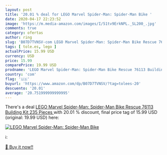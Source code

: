 ```yaml
---
layout: post
title: '20.01 % deal for LEGO Marvel Spider-Man: Spider-Man Bike '
date: 2020-04-17 22:23:52
image: 'https://m.media-amazon.com/images/I/51tv9ErkNPL._SL200_.jpg'
comments: true
category: ofertas
author: ring
slug: 'B07D7TVNSV-com LEGO Marvel Spider-Man: Spider-Man Bike Rescue 76113...'
tags: [ tole.es, lego ]
actualPrice: 15.99 USD
currency: USD
price: 15.99
comparePrice: 19.99 USD
prodname: 'LEGO Marvel Spider-Man: Spider-Man Bike Rescue 76113 Building Kit  235 Pieces '
country: 'com'
flag: '🇺🇸'
buyurl: 'https://www.amazon.com/dp/B07D7TVNSV/?tag=tolees-20'
descuento: '20.01'
average: '20.751999999999995'
---
```


There's a deal [LEGO Marvel Spider-Man: Spider-Man Bike Rescue 76113 Building Kit  235 Pieces ](https://www.amazon.com/dp/B07D7TVNSV/?tag=tolees-20)  with  20.01 % discount, final price tag of  15.99 USD (original: 19.99 USD) here:

[![LEGO Marvel Spider-Man: Spider-Man Bike ](https://m.media-amazon.com/images/I/51tv9ErkNPL._SL200_.jpg)](https://www.amazon.com/dp/B07D7TVNSV/?tag=tolees-20)

ℹ️:


[🛒 Buy it now!!](https://www.amazon.com/dp/B07D7TVNSV/?tag=tolees-20)
